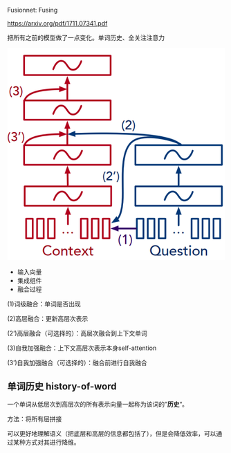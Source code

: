 Fusionnet: Fusing

https://arxiv.org/pdf/1711.07341.pdf

把所有之前的模型做了一点变化。单词历史、全关注注意力

![image-20210226220640173](img/image-20210226220640173.png)

- 输入向量
- 集成组件
- 融合过程

(1)词级融合：单词是否出现

(2)高层融合：更新高层次表示

(2’)高层融合（可选择的）：高层次融合到上下文单词

(3)自我加强融合：上下文高层次表示本身self-attention

(3’)自我加强融合（可选择的）：融合前进行自我融合

## 单词历史 history-of-word

一个单词从低层次到高层次的所有表示向量一起称为该词的”**历史**“。

方法：将所有层拼接

可以更好地理解语义（把底层和高层的信息都包括了），但是会降低效率，可以通过某种方式对其进行降维。